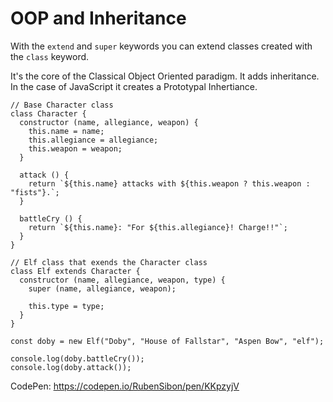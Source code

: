 # OOP and Inheritance

With the `extend` and `super` keywords you can extend classes created with the `class` keyword.

It's the core of the Classical Object Oriented paradigm. It adds inheritance. In the case of JavaScript it creates a Prototypal Inhertiance.

```
// Base Character class
class Character {
  constructor (name, allegiance, weapon) {
    this.name = name;
    this.allegiance = allegiance;
    this.weapon = weapon;
  }
  
  attack () {
    return `${this.name} attacks with ${this.weapon ? this.weapon : "fists"}.`;
  }
  
  battleCry () {
    return `${this.name}: "For ${this.allegiance}! Charge!!"`;
  }
}

// Elf class that exends the Character class
class Elf extends Character {
  constructor (name, allegiance, weapon, type) {
    super (name, allegiance, weapon);
    
    this.type = type;
  }
}

const doby = new Elf("Doby", "House of Fallstar", "Aspen Bow", "elf");

console.log(doby.battleCry());
console.log(doby.attack());
```

CodePen: https://codepen.io/RubenSibon/pen/KKpzyjV